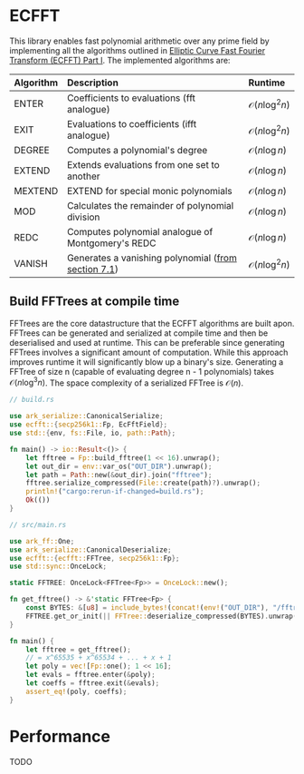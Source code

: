 
# ECFFT

This library enables fast polynomial arithmetic over any prime field by implementing all the algorithms outlined in [Elliptic Curve Fast Fourier Transform (ECFFT) Part I](https://arxiv.org/pdf/2107.08473.pdf). The implemented algorithms are:

|Algorithm|Description|Runtime|
|:-|:-|:-|
|ENTER|Coefficients to evaluations (fft analogue)|$\mathcal{O}(n\log^2{n})$|
|EXIT|Evaluations to coefficients (ifft analogue)|$\mathcal{O}(n\log^2{n})$|
|DEGREE|Computes a polynomial's degree|$\mathcal{O}(n\log{n})$|
|EXTEND|Extends evaluations from one set to another|$\mathcal{O}(n\log{n})$|
|MEXTEND|EXTEND for special monic polynomials|$\mathcal{O}(n\log{n})$|
|MOD|Calculates the remainder of polynomial division|$\mathcal{O}(n\log{n})$|
|REDC|Computes polynomial analogue of Montgomery's REDC|$\mathcal{O}(n\log{n})$|
|VANISH|Generates a vanishing polynomial ([from section 7.1](https://arxiv.org/pdf/2107.08473.pdf))|$\mathcal{O}(n\log^2{n})$|

## Build FFTrees at compile time

FFTrees are the core datastructure that the ECFFT algorithms are built apon. FFTrees can be generated and serialized at compile time and then be deserialised and used at runtime. This can be preferable since generating FFTrees involves a significant amount of computation. While this approach improves runtime it will significantly blow up a binary's size. Generating a FFTree of size n (capable of evaluating degree n - 1 polynomials) takes $\mathcal{O}(n\log^3{n})$. The space complexity of a serialized FFTree is $\mathcal{O}(n)$.

```rust
// build.rs

use ark_serialize::CanonicalSerialize;
use ecfft::{secp256k1::Fp, EcFftField};
use std::{env, fs::File, io, path::Path};

fn main() -> io::Result<()> {
    let fftree = Fp::build_fftree(1 << 16).unwrap();
    let out_dir = env::var_os("OUT_DIR").unwrap();
    let path = Path::new(&out_dir).join("fftree");
    fftree.serialize_compressed(File::create(path)?).unwrap();
    println!("cargo:rerun-if-changed=build.rs");
    Ok(())
}
```

```rust
// src/main.rs

use ark_ff::One;
use ark_serialize::CanonicalDeserialize;
use ecfft::{ecfft::FFTree, secp256k1::Fp};
use std::sync::OnceLock;

static FFTREE: OnceLock<FFTree<Fp>> = OnceLock::new();

fn get_fftree() -> &'static FFTree<Fp> {
    const BYTES: &[u8] = include_bytes!(concat!(env!("OUT_DIR"), "/fftree"));
    FFTREE.get_or_init(|| FFTree::deserialize_compressed(BYTES).unwrap())
}

fn main() {
    let fftree = get_fftree();
    // = x^65535 + x^65534 + ... + x + 1
    let poly = vec![Fp::one(); 1 << 16];
    let evals = fftree.enter(&poly);
    let coeffs = fftree.exit(&evals);
    assert_eq!(poly, coeffs);
}
```

# Performance

TODO